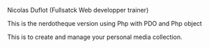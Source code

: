 Nicolas Duflot (Fullsatck Web developper trainer)

This is the nerdotheque version using Php with PDO and Php object

This is to create and manage your personal media collection.
